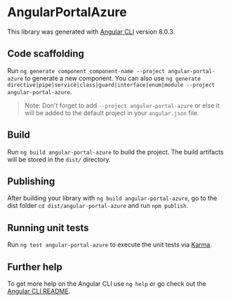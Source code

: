 # AngularPortalAzure

This library was generated with [Angular CLI](https://github.com/angular/angular-cli) version 8.0.3.

## Code scaffolding

Run `ng generate component component-name --project angular-portal-azure` to generate a new component. You can also use `ng generate directive|pipe|service|class|guard|interface|enum|module --project angular-portal-azure`.
> Note: Don't forget to add `--project angular-portal-azure` or else it will be added to the default project in your `angular.json` file. 

## Build

Run `ng build angular-portal-azure` to build the project. The build artifacts will be stored in the `dist/` directory.

## Publishing

After building your library with `ng build angular-portal-azure`, go to the dist folder `cd dist/angular-portal-azure` and run `npm publish`.

## Running unit tests

Run `ng test angular-portal-azure` to execute the unit tests via [Karma](https://karma-runner.github.io).

## Further help

To get more help on the Angular CLI use `ng help` or go check out the [Angular CLI README](https://github.com/angular/angular-cli/blob/master/README.md).
